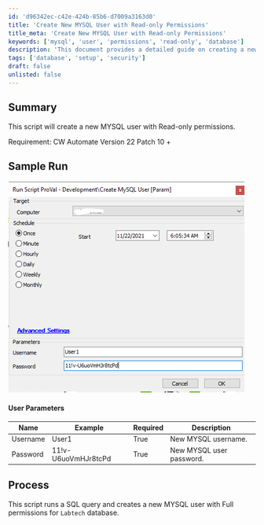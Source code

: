 ```yaml
---
id: 'd96342ec-c42e-424b-85b6-d7009a3163d0'
title: 'Create New MYSQL User with Read-only Permissions'
title_meta: 'Create New MYSQL User with Read-only Permissions'
keywords: ['mysql', 'user', 'permissions', 'read-only', 'database']
description: 'This document provides a detailed guide on creating a new MYSQL user with Read-only permissions using ConnectWise Automate. It includes user parameters, sample run output, and process details necessary for executing the script effectively.'
tags: ['database', 'setup', 'security']
draft: false
unlisted: false
---
```

## Summary

This script will create a new MYSQL user with Read-only permissions.

Requirement: CW Automate Version 22 Patch 10 +

## Sample Run

![Sample Run](../../../static/img/Create-MySQL-User/image_1.png)

#### User Parameters

| Name     | Example                  | Required | Description                  |
|----------|--------------------------|----------|------------------------------|
| Username | User1                    | True     | New MYSQL username.          |
| Password | 11!v-U6uoVmHJr8tcPd     | True     | New MYSQL user password.     |

## Process

This script runs a SQL query and creates a new MYSQL user with Full permissions for `Labtech` database.






